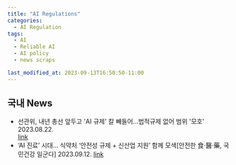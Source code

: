 ```yaml
---
title: "AI Regulations"
categories:
  - AI Regulation
tags:
  - AI
  - Reliable AI
  - AI policy
  - news scraps

last_modified_at: 2023-09-13T16:50:50-11:00
---
```


## 국내 News 
 * 선관위, 내년 총선 앞두고 'AI 규제' 칼 빼들어...법적규제 없어 범위 '모호' 2023.08.22.  
   [link](https://www.ajunews.com/view/20230821183917116)
 * ‘AI 진료’ 시대… 식약처 ‘안전성 규제 + 신산업 지원’ 함께 모색[안전한 食·醫·藥, 국민건강 일군다] 2023.09.12.
   [link](https://www.munhwa.com/news/view.html?no=2023091201032521129001)




